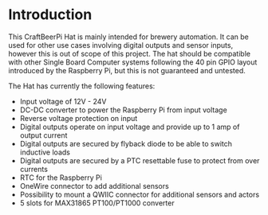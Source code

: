 # Introduction

This CraftBeerPi Hat is mainly intended for brewery automation. It can be used for other use cases
involving digital outputs and sensor inputs, however this is out of scope of this project.
The hat should be compatible with other Single Board Computer systems following the 40 pin GPIO
layout introduced by the Raspberry Pi, but this is not guaranteed and untested.

The Hat has currently the following features:

* Input voltage of 12V - 24V
* DC-DC converter to power the Raspberry Pi from input voltage
* Reverse voltage protection on input
* Digital outputs operate on input voltage and provide up to 1 amp of output current
* Digital outputs are secured by flyback diode to be able to switch inductive loads
* Digital outputs are secured by a PTC resettable fuse to protect from over currents
* RTC for the Raspberry Pi
* OneWire connector to add additional sensors
* Possibility to mount a QWIIC connector for additional sensors and actors
* 5 slots for MAX31865 PT100/PT1000 converter
